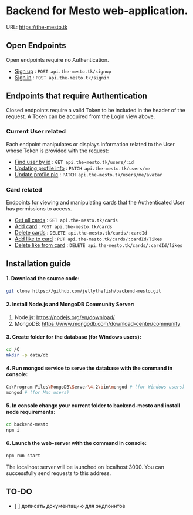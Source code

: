 # Backend for Mesto web-application.

URL: https://the-mesto.tk

## Open Endpoints

Open endpoints require no Authentication.

* [Sign up](docs/sign_up.md) : `POST api.the-mesto.tk/signup`
* [Sign in](docs/sign_in.md) : `POST api.the-mesto.tk/signin`

## Endpoints that require Authentication

Closed endpoints require a valid Token to be included in the header of the
request. A Token can be acquired from the Login view above.

### Current User related

Each endpoint manipulates or displays information related to the User whose
Token is provided with the request:

* [Find user by id](docs/user/get_user.md) : `GET api.the-mesto.tk/users/:id`
* [Updating profile info](docs/user/update_info.md) : `PATCH api.the-mesto.tk/users/me`
* [Update profile pic](docs/user/update_pic.md) : `PATCH api.the-mesto.tk/users/me/avatar`


### Card related

Endpoints for viewing and manipulating cards that the Authenticated User
has permissions to access.

* [Get all cards](docs/card/get_cards.md) : `GET api.the-mesto.tk/cards`
* [Add card](docs/card/add_card.md) : `POST api.the-mesto.tk/cards`
* [Delete cards](docs/card/delete_card.md) : `DELETE api.the-mesto.tk/cards/:cardId`
* [Add like to card](docs/card/put_like.md) : `PUT api.the-mesto.tk/cards/:cardId/likes`
* [Delete like from card](docs/card/remove_like.md) : `DELETE api.the-mesto.tk/cards/:cardId/likes`

## Installation guide

#### 1. Download the source code:

   ```bash
git clone https://github.com/jellythefish/backend-mesto.git
   ```

#### 2. Install Node.js and MongoDB Community Server:

  1. Node.js: https://nodejs.org/en/download/
  2. MongoDB: https://www.mongodb.com/download-center/community
  
   
#### 3. Create folder for the database (for Windows users):

```bash
cd /C
mkdir -p data/db
```

#### 4.  Run mongod service to serve the database with the command in console:

   ```bash
C:\Program Files\MongoDB\Server\4.2\bin\mongod # (for Windows users)
mongod # (for Mac users)
   ```

#### 5. In console change your current folder to backend-mesto and install node requirements:

   ```bash
cd backend-mesto
npm i
   ```
   
#### 6. Launch the web-server with the command in console: 

```bash
npm run start
```
The localhost server will be launched on localhost:3000. You can successfully send requests to this address.

## TO-DO
- \[ ] дописать документацию для эндпоинтов
